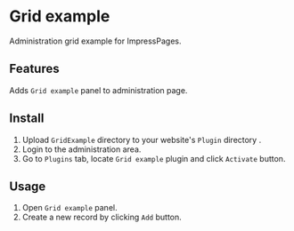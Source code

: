 # Grid example

Administration grid example for ImpressPages.

## Features

Adds `Grid example` panel to administration page.

## Install

1. Upload `GridExample` directory to your website's `Plugin` directory .
2. Login to the administration area.
3. Go to `Plugins` tab, locate `Grid example` plugin and click `Activate` button.


## Usage

1. Open `Grid example` panel.
2. Create a new record by clicking `Add` button.
